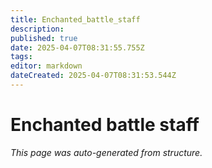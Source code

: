 ```yaml
---
title: Enchanted_battle_staff
description: 
published: true
date: 2025-04-07T08:31:55.755Z
tags: 
editor: markdown
dateCreated: 2025-04-07T08:31:53.544Z
---
```


# Enchanted battle staff

*This page was auto-generated from structure.*